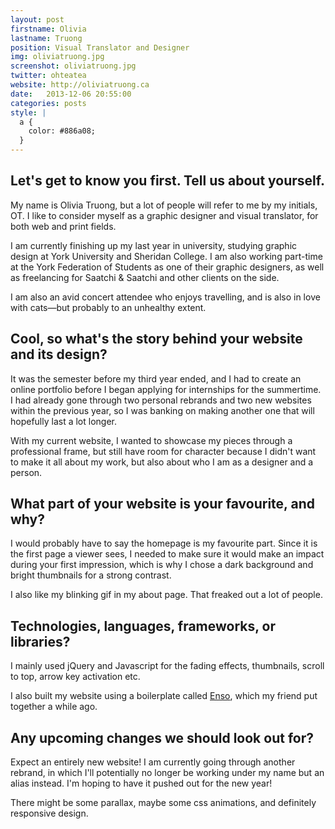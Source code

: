 ```yaml
---
layout: post
firstname: Olivia
lastname: Truong
position: Visual Translator and Designer
img: oliviatruong.jpg
screenshot: oliviatruong.jpg
twitter: ohteatea
website: http://oliviatruong.ca
date:   2013-12-06 20:55:00
categories: posts
style: |
  a {
    color: #886a08;
  }
---
```


## Let's get to know you first. Tell us about yourself.

My name is Olivia Truong, but a lot of people will refer to me by my initials, OT. I like to consider myself as a graphic designer and visual translator, for both web and print fields.

I am currently finishing up my last year in university, studying graphic design at York University and Sheridan College. I am also working part-time at the York Federation of Students as one of their graphic designers, as well as freelancing for Saatchi & Saatchi and other clients on the side.

I am also an avid concert attendee who enjoys travelling, and is also in love with cats—but probably to an unhealthy extent.

## Cool, so what's the story behind your website and its design?

It was the semester before my third year ended, and I had to create an online portfolio before I began applying for internships for the summertime. I had already gone through two personal rebrands and two new websites within the previous year, so I was banking on making another one that will hopefully last a lot longer.

With my current website, I wanted to showcase my pieces through a professional frame, but still have room for character because I didn't want to make it all about my work, but also about who I am as a designer and a person.

## What part of your website is your favourite, and why?

I would probably have to say the homepage is my favourite part. Since it is the first page a viewer sees, I needed to make sure it would make an impact during your first impression, which is why I chose a dark background and bright thumbnails for a strong contrast.

I also like my blinking gif in my about page. That freaked out a lot of people.

## Technologies, languages, frameworks, or libraries?

I mainly used jQuery and Javascript for the fading effects, thumbnails, scroll to top, arrow key activation etc.

I also built my website using a boilerplate called [Enso](https://github.com/waynespiegel/Enso), which my friend put together a while ago.

## Any upcoming changes we should look out for?

Expect an entirely new website! I am currently going through another rebrand, in which I'll potentially no longer be working under my name but an alias instead. I'm hoping to have it pushed out for the new year!

There might be some parallax, maybe some css animations, and definitely responsive design.